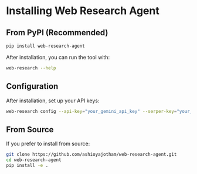 # Installing Web Research Agent

## From PyPI (Recommended)

```bash
pip install web-research-agent
```

After installation, you can run the tool with:

```bash
web-research --help
```

## Configuration

After installation, set up your API keys:

```bash
web-research config --api-key="your_gemini_api_key" --serper-key="your_serper_api_key"
```

## From Source

If you prefer to install from source:

```bash
git clone https://github.com/ashioyajotham/web-research-agent.git
cd web-research-agent
pip install -e .
